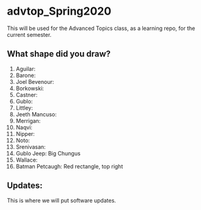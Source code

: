 # advtop_Spring2020
This will be used for the Advanced Topics class, as a learning repo, for the current semester.

## What shape did you draw?
1. Aguilar:
2. Barone: 
3. Joel Bevenour: 
4. Borkowski:
5. Castner: 
6. Gublo:
7. Littley:
8. Jeeth Mancuso: 
9. Merrigan:
10. Naqvi:
11. Nipper:
12. Noto: 
13. Srenivasan:
14. Gublo  Jeep: Big Chungus
15. Wallace:
16. Batman Petcaugh: Red rectangle, top right

## Updates:
This is where we will put software updates.
